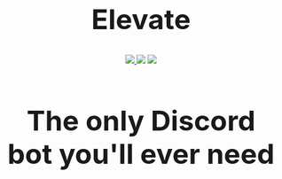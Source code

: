 <h1 align="center", style="font-size:50px;">
  Elevate
</h1>

<p align="center">
  <a href="https://discord.gg/zwyFZ7h">
    <img src="https://img.shields.io/discord/718663089318527016?style=flat-square&colorB=1c86ee">
  </a>
  <img src="https://img.shields.io/badge/dynamic/json?label=servers&query=data[0].servers&url=https://api.statcord.com/v3/763851389403136020&style=flat-square&colorB=1c86ee">
  <img src="https://img.shields.io/badge/devs-active-blue?colorB=1c86ee&style=flat-square">
  <a href="https://donatebot.io/checkout/718663089318527016"
    <img src="https://img.shields.io/badge/donate-donatebot-blue?colorB=1c86ee&style=flat-square">
  </a>
</p>
<h2 align="center", style="font-size:50px;">
  The only Discord bot you'll ever need
</h2>
